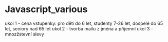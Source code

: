 # Javascript_various
ukol 1 - cena vstupenky: pro děti do 6 let, studenty 7-26 let, dospelé do 65 let, seniory nad 65 let
ukol 2 - tvorba mailu z jména a příjemní
ukol 3 - mnozžstevní slevy
